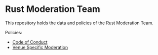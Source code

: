 # Rust Moderation Team

This repository holds the data and policies of the Rust Moderation Team.

Policies:
 - [Code of Conduct](https://www.rust-lang.org/policies/code-of-conduct)
 - [Venue Specific Moderation](./policies/venue-mod.md)
